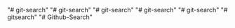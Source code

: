 "# git-search" 
"# git-search" 
"# git-search" 
"# git-search" 
"# git-search" 
"# gitsearch" 
"# Github-Search" 
